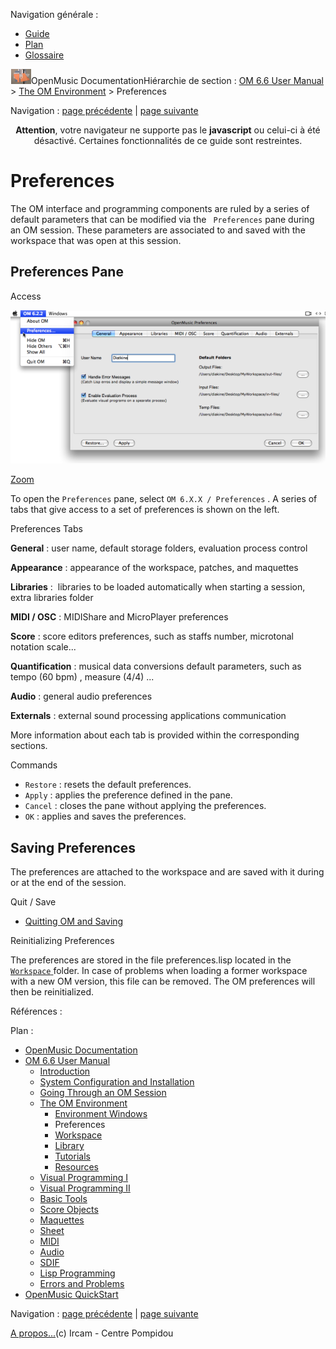 <div id="tplf" class="tplPage">

<div id="tplh">

<span class="hidden">Navigation générale : </span>

  - [<span>Guide</span>](OM-Documentation.md)
  - [<span>Plan</span>](OM-Documentation_1.md)
  - [<span>Glossaire</span>](OM-Documentation_2.md)

</div>

<div id="tplt">

![empty.gif](../tplRes/page/empty.gif)![logoom1.png](../res/logoom1.png)<span class="tplTi">OpenMusic
Documentation</span><span class="sw_outStack_navRoot"><span class="hidden">Hiérarchie
de section : </span>[<span>OM 6.6 User
Manual</span>](OM-User-Manual.md)<span class="stkSep"> \>
</span>[<span>The OM
Environment</span>](Environment.md)<span class="stkSep"> \>
</span><span class="stkSel_yes"><span>Preferences</span></span></span>

</div>

<div class="tplNav">

<span class="hidden">Navigation : </span>[<span>page
précédente</span>](MainWindows.md "page précédente(Environment Windows)")<span class="hidden">
| </span>[<span>page
suivante</span>](Workspace.md "page suivante(Workspace)")

</div>

<div id="tplc" class="tplc_out_yes">

<div style="text-align: center;">

**Attention**, votre navigateur ne supporte pas le **javascript** ou
celui-ci à été désactivé. Certaines fonctionnalités de ce guide sont
restreintes.

</div>

<div class="headCo">

# <span>Preferences</span>

<div class="headCo_co">

<div>

<div class="infobloc">

<div class="txt">

The OM interface and programming components are ruled by a series of
default parameters that can be modified via the `  Preferences ` pane
during an OM session. These parameters are associated to and saved with
the workspace that was open at this session.

</div>

</div>

<div class="part">

## <span>Preferences Pane</span>

<div class="part_co">

<div class="infobloc">

<div class="infobloc_ti">

<span>Access</span>

</div>

<div class="caption">

<div class="caption_co">

<div class="imgzFra" style="position: relative;">

![prefswindow\_scr.png](../res/prefswindow_scr.png)

</div>

</div>

<div class="caption_ti">

[<span>Zoom</span>](../res/prefswindow_scr_1.png "Zoom (nouvelle fenêtre)")

</div>

</div>

<div class="txt">

To open the `Preferences` pane, select `OM 6.X.X / Preferences` . A
series of tabs that give access to a set of preferences is shown on the
left.

</div>

</div>

<div class="infobloc">

<div class="infobloc_ti">

<span>Preferences Tabs</span>

</div>

<div class="txt">

**General** : user name, default storage folders, evaluation process
control

**Appearance** : appearance of the workspace, patches, and maquettes

**Libraries** :  libraries to be loaded automatically when starting a
session, extra libraries folder

**MIDI / OSC** : MIDIShare and MicroPlayer preferences

**Score** : score editors preferences, such as staffs number, microtonal
notation scale...

**Quantification** : musical data conversions default parameters, such
as tempo (60 bpm) , measure (4/4) ...

**Audio** : general audio preferences

**Externals** : external sound processing applications communication

</div>

<div class="txt">

More information about each tab is provided within the corresponding
sections.

</div>

</div>

<div class="infobloc">

<div class="infobloc_ti">

<span>Commands</span>

</div>

<div class="txt">

  - <span> `Restore` : resets the default preferences.</span>
  - <span> `Apply` : applies the preference defined in the pane.</span>
  - <span> `Cancel` : closes the pane without applying the
    preferences.</span>
  - <span> `OK` : applies and saves the preferences.</span>

</div>

</div>

</div>

</div>

<div class="part">

## <span>Saving Preferences</span>

<div class="part_co">

<div class="infobloc">

<div class="txt">

The preferences are attached to the workspace and are saved with it
during or at the end of the session.

</div>

<div class="linkSet">

<div class="linkSet_ti">

<span>Quit / Save</span>

</div>

<div class="linkUL">

  - [<span>Quitting OM and Saving</span>](QuittingSaving.md)

</div>

</div>

</div>

<div class="bloc tip">

<div class="bloc_ti tip_ti">

<span>Reinitializing Preferences</span>

</div>

<div class="txt">

The preferences are stored in the file preferences.lisp located in the
[<span> `Workspace` </span>](Workspace\(s\).md) folder. In case of
problems when loading a former workspace with a new OM version, this
file can be removed. The OM preferences will then be reinitialized.

</div>

</div>

</div>

</div>

</div>

</div>

</div>

<span class="hidden">Références : </span>

</div>

<div id="tplo" class="tplo_out_yes">

<div class="tplOTp">

<div class="tplOBm">

<div id="mnuFrm">

<span class="hidden">Plan :</span>

<div id="mnuFrmUp" onmouseout="menuScrollTiTask.fSpeed=0;" onmouseover="if(menuScrollTiTask.fSpeed&gt;=0) {menuScrollTiTask.fSpeed=-2; scTiLib.addTaskNow(menuScrollTiTask);}" onclick="menuScrollTiTask.fSpeed-=2;" style="display: none;">

<span id="mnuFrmUpLeft">[](#)</span><span id="mnuFrmUpCenter"></span><span id="mnuFrmUpRight"></span>

</div>

<div id="mnuScroll">

  - [<span>OpenMusic Documentation</span>](OM-Documentation.md)
  - [<span>OM 6.6 User Manual</span>](OM-User-Manual.md)
      - [<span>Introduction</span>](00-Sommaire.md)
      - [<span>System Configuration and
        Installation</span>](Installation.md)
      - [<span>Going Through an OM Session</span>](Goingthrough.md)
      - [<span>The OM Environment</span>](Environment.md)
          - [<span>Environment Windows</span>](MainWindows.md)
          - <span id="i2" class="outLeftSel_yes"><span>Preferences</span></span>
          - [<span>Workspace</span>](Workspace.md)
          - [<span>Library</span>](Library.md)
          - [<span>Tutorials</span>](Tutorials.md)
          - [<span>Resources</span>](resources.md)
      - [<span>Visual Programming I</span>](BasicVisualProgramming.md)
      - [<span>Visual Programming
        II</span>](AdvancedVisualProgramming.md)
      - [<span>Basic Tools</span>](BasicObjects.md)
      - [<span>Score Objects</span>](ScoreObjects.md)
      - [<span>Maquettes</span>](Maquettes.md)
      - [<span>Sheet</span>](Sheet.md)
      - [<span>MIDI</span>](MIDI.md)
      - [<span>Audio</span>](Audio.md)
      - [<span>SDIF</span>](SDIF.md)
      - [<span>Lisp Programming</span>](Lisp.md)
      - [<span>Errors and Problems</span>](errors.md)
  - [<span>OpenMusic QuickStart</span>](QuickStart-Chapters.md)

</div>

<div id="mnuFrmDown" onmouseout="menuScrollTiTask.fSpeed=0;" onmouseover="if(menuScrollTiTask.fSpeed&lt;=0) {menuScrollTiTask.fSpeed=2; scTiLib.addTaskNow(menuScrollTiTask);}" onclick="menuScrollTiTask.fSpeed+=2;" style="display: none;">

<span id="mnuFrmDownLeft">[](#)</span><span id="mnuFrmDownCenter"></span><span id="mnuFrmDownRight"></span>

</div>

</div>

</div>

</div>

</div>

<div class="tplNav">

<span class="hidden">Navigation : </span>[<span>page
précédente</span>](MainWindows.md "page précédente(Environment Windows)")<span class="hidden">
| </span>[<span>page
suivante</span>](Workspace.md "page suivante(Workspace)")

</div>

<div id="tplb">

[<span>A propos...</span>](OM-Documentation_3.md)(c) Ircam - Centre
Pompidou

</div>

</div>
